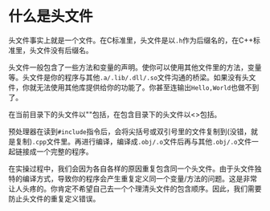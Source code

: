 # 什么是头文件

头文件事实上就是一个文件。在C标准里，头文件是以`.h`作为后缀名的，在C++标准里，头文件没有后缀名。

头文件一般包含了一些方法和变量的声明。使你可以使用其他文件里的方法，变量等。头文件是你的程序与其他`.a/.lib/.dll/.so`文件沟通的桥梁。如果没有头文件，你就无法使用其他库提供给你的功能了。你甚至连输出`Hello,World`也做不到了。

在当前目录下的头文件以""包括，在包含目录下的头文件以<>包括。

预处理器在读到`#include`指令后，会将尖括号或双引号里的文件复制到(没错，就是复制)`.cpp`文件里。再进行编译，编译成`.obj/.o`文件后再与其他`.obj/.o`文件一起链接成一个完整的程序。

在实操过程中，我们会因为各自各样的原因重复包含同一个头文件。由于头文件独特的编译方式，导致你的程序会产生重复定义同一个变量/方法的问题。这是非常让人头疼的。你肯定不希望自己去一个个理清头文件的包含顺序。因此，我们需要防止头文件的重复定义错误。